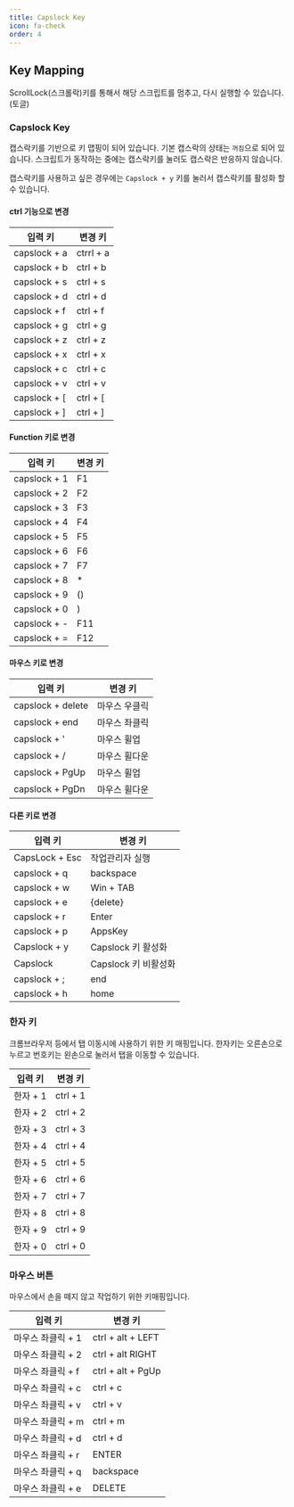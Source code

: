 ```yaml
---
title: Capslock Key
icon: fa-check
order: 4
---
```




## Key Mapping

ScrollLock(스크롤락)키를 통해서 해당 스크립트를 멈추고, 다시 실행할 수 있습니다.(토글)

### Capslock Key

캡스락키를 기반으로 키 맵핑이 되어 있습니다. 기본 캡스락의 상태는 `꺼짐`으로 되어 있습니다. 스크립트가 동작하는 중에는 캡스락키를 눌러도 캡스락은 반응하지 않습니다.

캡스락키를 사용하고 싶은 경우에는 `Capslock + y` 키를 눌러서 캡스락키를 활성화 할 수 있습니다.

#### ctrl 기능으로 변경

| 입력 키 | 변경 키 |
| -----  |----     |  
| capslock + a | ctrrl + a |
| capslock + b  |  ctrl + b |
| capslock + s  |  ctrl + s |
| capslock + d  |  ctrl + d |
| capslock + f  |  ctrl + f |
| capslock + g  |  ctrl + g |
| capslock + z | ctrl + z |
| capslock + x | ctrl + x |
| capslock + c | ctrl + c |
| capslock + v | ctrl + v |
| capslock + [ | ctrl + [ |
| capslock + ] | ctrl + ] |

#### Function 키로 변경

| 입력 키       | 변경 키 |
| ------------ | ----- |
| capslock + 1 | F1    | 
| capslock + 2 | F2    | 
| capslock + 3 | F3    | 
| capslock + 4 | F4    | 
| capslock + 5 | F5    | 
| capslock + 6 | F6    | 
| capslock + 7 | F7    | 
| capslock + 8 | *     | 
| capslock + 9 | ()    | 
| capslock + 0 | )     | 
| capslock + - | F11   | 
| capslock + = | F12   | 

#### 마우스 키로 변경

| 입력 키       | 변경 키 |
| ------------ | ----- |
| capslock + delete | 마우스 우클릭 | 
| capslock + end | 마우스 좌클릭 | 
| capslock + ' | 마우스 휠업 | 
| capslock + / | 마우스 휠다운 | 
| capslock + PgUp | 마우스 휠업 | 
| capslock + PgDn | 마우스 휠다운 | 


#### 다른 키로 변경

| 입력 키 | 변경 키 |
| -----  |----     |  
| CapsLock + Esc | 작업관리자 실행 | 
| capslock + q | backspace |
| capslock + w | Win + TAB |
| capslock + e | {delete} |
| capslock + r | Enter |
| capslock + p | AppsKey |
| Capslock + y | Capslock 키 활성화 |
| Capslock | Capslock 키 비활성화 |
| capslock + ; | end |
| capslock + h | home | 


### 한자 키

크롬브라우저 등에서 탭 이동시에 사용하기 위한 키 매핑입니다. 한자키는 오른손으로 누르고 번호키는 왼손으로 눌러서 탭을 이동할 수 있습니다. 

| 입력 키 | 변경 키 |
| -----  |----     |  
| 한자 + 1 | ctrl + 1 |
| 한자 + 2 | ctrl + 2 |
| 한자 + 3 | ctrl + 3 |
| 한자 + 4 | ctrl + 4 |
| 한자 + 5 | ctrl + 5 |
| 한자 + 6 | ctrl + 6 |
| 한자 + 7 | ctrl + 7 |
| 한자 + 8 | ctrl + 8 |
| 한자 + 9 | ctrl + 9 |
| 한자 + 0 | ctrl + 0 |


### 마우스 버튼

마우스에서 손을 떼지 않고 작업하기 위한 키매핑입니다. 

| 입력 키 | 변경 키 |
| -----  |----     |  
| 마우스 좌클릭 + 1 | ctrl + alt + LEFT |
| 마우스 좌클릭 + 2 | ctrl + alt  RIGHT |
| 마우스 좌클릭 + f | ctrl + alt + PgUp |
| 마우스 좌클릭 + c | ctrl + c |
| 마우스 좌클릭 + v | ctrl + v |
| 마우스 좌클릭 + m | ctrl + m |
| 마우스 좌클릭 + d | ctrl + d |
| 마우스 좌클릭 + r | ENTER |
| 마우스 좌클릭 + q | backspace |
| 마우스 좌클릭 + e | DELETE |






